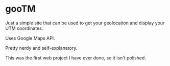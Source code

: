# gooTM

Just a simple site that can be used to get your geolocation and display your UTM coordinates.

Uses Google Maps API.

Pretty nerdy and self-explanatory.

This was the first web project I have ever done, so it isn't polished.
